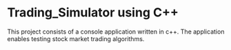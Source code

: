 # Trading_Simulator using C++
This project consists of a console application written in c++. 
The application enables testing stock market trading algorithms.
